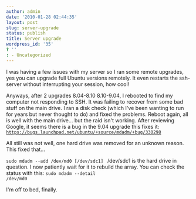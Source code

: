 ```yaml
---
author: admin
date: '2010-01-28 02:44:35'
layout: post
slug: server-upgrade
status: publish
title: Server upgrade
wordpress_id: '35'
? ''
: - Uncategorized
---
```


I was having a few issues with my server so I ran some remote upgrades, yes you can upgrade full Ubuntu versions remotely.  It even restarts the ssh-server without interrupting your session, how cool!

Anyways, after 2 upgrades 8.04-8.10 8.10-9.04, I rebooted to find my computer not responding to SSH.  It was failing to recover from some bad stuff on the main drive.  I ran a disk check (which I've been wanting to run for years but never thought to do)  and fixed the problems.  Reboot again, all is well with the main drive... but the raid isn't working.  After reviewing Google, it seems there is a bug in the 9.04 upgrade this fixes it: 
<code><a href="https://bugs.launchpad.net/ubuntu/+source/mdadm/+bug/330298">https://bugs.launchpad.net/ubuntu/+source/mdadm/+bug/330298</a></code>

All still was not well, one hard drive was removed for an unknown reason.  This fixed that... 

<code>sudo mdadm --add /dev/md0 [/dev/sdc1]
</code>
/dev/sdc1 is the hard drive in question.  I now patiently wait for it to rebuild the array.  You can check the status with this:
<code>sudo mdadm --detail /dev/md0</code>

I'm off to bed, finally.